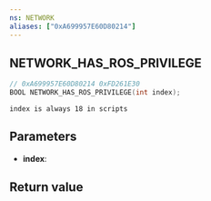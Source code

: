```yaml
---
ns: NETWORK
aliases: ["0xA699957E60D80214"]
---
```

## NETWORK_HAS_ROS_PRIVILEGE

```c
// 0xA699957E60D80214 0xFD261E30
BOOL NETWORK_HAS_ROS_PRIVILEGE(int index);
```

```
index is always 18 in scripts
```

## Parameters
* **index**:

## Return value
